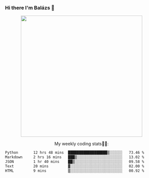 ### Hi there I'm Balázs 👋
  
<p align="center">
  <img width="400" src="https://github-readme-stats.vercel.app/api/top-langs/?username=bkutasi&size_weight=0.5&count_weight=0.5&hide=jupyter%20notebook&layout=compact&theme=tokyonight">
</p>
<p align="center">
My weekly coding stats👨‍💻:
</p>
<!--START_SECTION:waka-->

```txt
Python       12 hrs 48 mins  ██████████████████▒░░░░░░   73.46 %
Markdown     2 hrs 16 mins   ███▒░░░░░░░░░░░░░░░░░░░░░   13.02 %
JSON         1 hr 40 mins    ██▒░░░░░░░░░░░░░░░░░░░░░░   09.58 %
Text         20 mins         ▓░░░░░░░░░░░░░░░░░░░░░░░░   02.00 %
HTML         9 mins          ▒░░░░░░░░░░░░░░░░░░░░░░░░   00.92 %
```

<!--END_SECTION:waka-->



<!--
**bkutasi/bkutasi** is a ✨ _special_ ✨ repository because its `README.md` (this file) appears on your GitHub profile.

Here are some ideas to get you started:

- 🔭 I’m currently working on ...
- 🌱 I’m currently learning ...
- 👯 I’m looking to collaborate on ...
- 🤔 I’m looking for help with ...
- 💬 Ask me about ...
- 📫 How to reach me: ...
- 😄 Pronouns: ...
- ⚡ Fun fact: ...
-->
